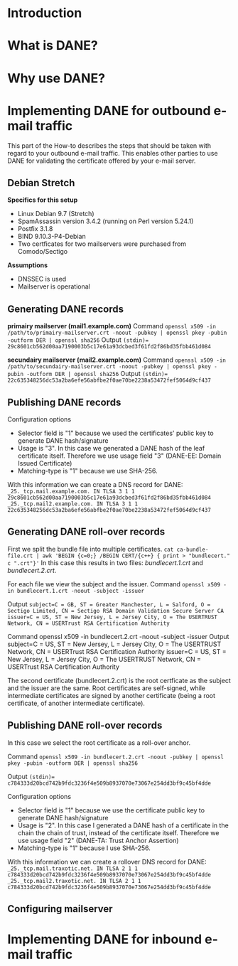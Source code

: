 # Introduction

# What is DANE?

# Why use DANE?

# Implementing DANE for outbound e-mail traffic
This part of the How-to describes the steps that should be taken with regard to your outbound e-mail traffic. This enables other parties to use DANE for validating the certificate offered by your e-mail server. 

## Debian Stretch
**Specifics for this setup**
* Linux Debian 9.7 (Stretch) 
* SpamAssassin version 3.4.2 (running on Perl version 5.24.1)
* Postfix 3.1.8
* BIND 9.10.3-P4-Debian
* Two certficates for two mailservers were purchased from Comodo/Sectigo

**Assumptions**
* DNSSEC is used
* Mailserver is operational

## Generating DANE records
**primairy mailserver (mail1.example.com)**
Command
`openssl x509 -in /path/to/primairy-mailserver.crt -noout -pubkey | openssl pkey -pubin -outform DER | openssl sha256`
Output
`(stdin)= 29c8601cb562d00aa7190003b5c17e61a93dcbed3f61fd2f86bd35fbb461d084`

**secundairy mailserver (mail2.example.com)**
Command
`openssl x509 -in /path/to/secundairy-mailserver.crt -noout -pubkey | openssl pkey -pubin -outform DER | openssl sha256`
Output
`(stdin)= 22c635348256dc53a2ba6efe56abfbe2f0ae70be2238a53472fef5064d9cf437`

## Publishing DANE records
Configuration options
* Selector field is "1" because we used the certificates' public key to generate DANE hash/signature
* Usage is "3". In this case we generated a DANE hash of the leaf certificate itself. Therefore we use usage field "3" (DANE-EE: Domain Issued Certificate) 
* Matching-type is "1" because we use SHA-256.

With this information we can create a DNS record for DANE:
`_25._tcp.mail.example.com. IN TLSA 3 1 1 29c8601cb562d00aa7190003b5c17e61a93dcbed3f61fd2f86bd35fbb461d084`
`_25._tcp.mail2.example.com. IN TLSA 3 1 1 22c635348256dc53a2ba6efe56abfbe2f0ae70be2238a53472fef5064d9cf437`

## Generating DANE roll-over records
First we split the bundle file into multiple certificates. 
`cat ca-bundle-file.crt | awk 'BEGIN {c=0;} /BEGIN CERT/{c++} { print > "bundlecert." c ".crt"}'`
In this case this results in two files: _bundlecert.1.crt_ and _bundlecert.2.crt_.

For each file we view the subject and the issuer.
Command
`openssl x509 -in bundlecert.1.crt -noout -subject -issuer`

Output
`subject=C = GB, ST = Greater Manchester, L = Salford, O = Sectigo Limited, CN = Sectigo RSA Domain Validation Secure Server CA`
`issuer=C = US, ST = New Jersey, L = Jersey City, O = The USERTRUST Network, CN = USERTrust RSA Certification Authority`

Command
openssl x509 -in bundlecert.2.crt -noout -subject -issuer
Output
subject=C = US, ST = New Jersey, L = Jersey City, O = The USERTRUST Network, CN = USERTrust RSA Certification Authority
issuer=C = US, ST = New Jersey, L = Jersey City, O = The USERTRUST Network, CN = USERTrust RSA Certification Authority

The second certificate (bundlecert.2.crt) is the root certficate as the subject and the issuer are the same. Root certificates are self-signed, while intermediate certificates are signed by another certificate (being a root certificate, of another intermediate certificate).

## Publishing DANE roll-over records
In this case we select the root certificate as a roll-over anchor. 

Command
`openssl x509 -in bundlecert.2.crt -noout -pubkey | openssl pkey -pubin -outform DER | openssl sha256`

Output
`(stdin)= c784333d20bcd742b9fdc3236f4e509b8937070e73067e254dd3bf9c45bf4dde`

Configuration options
* Selector field is "1" because we use the certificate public key to generate DANE hash/signature
* Usage is "2". In this case I generated a DANE hash of a certificate in the chain the chain of trust, instead of the certificate itself. Therefore we use usage field "2" (DANE-TA: Trust Anchor Assertion) 
* Matching-type is "1" because I use SHA-256.

With this information we can create a rollover DNS record for DANE:
`_25._tcp.mail.traxotic.net. IN TLSA 2 1 1 c784333d20bcd742b9fdc3236f4e509b8937070e73067e254dd3bf9c45bf4dde`
`_25._tcp.mail2.traxotic.net. IN TLSA 2 1 1 c784333d20bcd742b9fdc3236f4e509b8937070e73067e254dd3bf9c45bf4dde`


## Configuring mailserver

# Implementing DANE for inbound e-mail traffic
